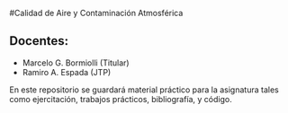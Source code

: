 #Calidad de Aire y Contaminación Atmosférica


## Docentes:
- Marcelo G. Bormiolli (Titular)
- Ramiro A. Espada (JTP)


En este repositorio se guardará material práctico para la asignatura tales como ejercitación, trabajos prácticos, bibliografía, y código.


